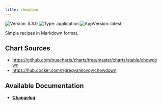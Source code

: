 ```yaml
---
title: chowdown
---
```


![Version: 5.8.0](https://img.shields.io/badge/Version-5.8.0-informational?style=flat-square) ![Type: application](https://img.shields.io/badge/Type-application-informational?style=flat-square) ![AppVersion: latest](https://img.shields.io/badge/AppVersion-latest-informational?style=flat-square)

Simple recipes in Markdown format.

## Chart Sources

- https://github.com/truecharts/charts/tree/master/charts/stable/chowdown
- https://hub.docker.com/r/gregyankovoy/chowdown

## Available Documentation

- [**Changelog**](./CHANGELOG.md)

